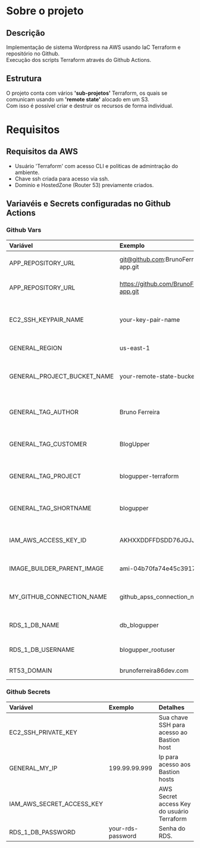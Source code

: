 # Sobre o projeto
## Descrição
Implementação de sistema Wordpress na AWS usando IaC Terraform e repositório no 
Github.<br>
Execução dos scripts Terraform através do Github Actions.

## Estrutura
O projeto conta com vários **'sub-projetos'** Terraform, os quais se comunicam 
usando um **'remote state'** alocado em um S3.<br>
Com isso é possível criar e destruir os recursos de forma individual.

# Requisitos

## Requisitos da AWS
  - Usuário 'Terraform' com acesso CLI e politicas de admintração do ambiente. 
  - Chave ssh criada para acesso via ssh.
  - Dominio e HostedZone (Router 53) previamente criados.

## Variavéis e Secrets configuradas no Github Actions
### Github Vars
| Variável                        | Exemplo                                               | Detalhes |
| :---                            | :---                                                  | :---     |
| APP_REPOSITORY_URL              | git@github.com:BrunoFerreira10/blogupper-app.git      | Link ssh do repositório da aplicação
| APP_REPOSITORY_URL              | https://github.com/BrunoFerreira10/blogupper-app.git  | Link https do repositório da aplicação
| EC2_SSH_KEYPAIR_NAME            | your-key-pair-name                                    | Nome do par de chaves usado para acesso aos Bastion Host
| GENERAL_REGION                  | us-east-1                                             | Região da implementação
| GENERAL_PROJECT_BUCKET_NAME     | your-remote-state-bucket-name                         | Nome do bucket para dados da infraestrutura e aplicação
| GENERAL_TAG_AUTHOR              | Bruno Ferreira                                        | Autor das edições - Gera Tag em todos recursos
| GENERAL_TAG_CUSTOMER            | BlogUpper                                             | Ciente do projeto - Gera Tag em todos recursos
| GENERAL_TAG_PROJECT             | blogupper-terraform                                   | Nome do projeto - Gera Tag em todos recursos
| GENERAL_TAG_SHORTNAME           | blogupper                                             | Nome curto para nomeação dos recursos
| IAM_AWS_ACCESS_KEY_ID           | AKHXXDDFFDSDD76JGJJKJ                                 | AWS Access Key Id do usuário 'Terraform'
| IMAGE_BUILDER_PARENT_IMAGE      | ami-04b70fa74e45c3917                                 | Imagem base para geração da AMI
| MY_GITHUB_CONNECTION_NAME       | github_apss_connection_name                           | Nome da conexão com o GitHub criada na console
| RDS_1_DB_NAME                   | db_blogupper                                          | Nome do banco de dados no RDS
| RDS_1_DB_USERNAME               | blogupper_rootuser                                    | Nome do usuário do RDS
| RT53_DOMAIN                     | brunoferreira86dev.com                                | Dominio da aplicação


### Github Secrets
| Variável                                | Exemplo                   | Detalhes |
| :---                                    | :---------------          | :---     |
| EC2_SSH_PRIVATE_KEY                     |                           | Sua chave SSH para acesso ao Bastion host
| GENERAL_MY_IP                           | 199.99.99.999             | Ip para acesso aos Bastion hosts
| IAM_AWS_SECRET_ACCESS_KEY               |                           | AWS Secret access Key do usuário Terraform
| RDS_1_DB_PASSWORD                       | your-rds-password         | Senha do RDS.